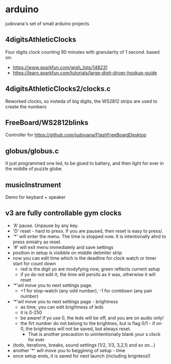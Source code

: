 # arduino
judovana's set of small arduino projects

## 4digitsAthleticClocks
Four digits clock  counting 90 minutes with granularity of  1 second.
based on:
 * https://www.sparkfun.com/wish_lists/148231
 * https://learn.sparkfun.com/tutorials/large-digit-driver-hookup-guide

## 4digitsAthleticClocks2/clocks.c
Reworked clocks, so insteda of big digits, the WS2812 strips are used to create the numbers

## FreeBoard/WS2812blinks
Controller for https://github.com/judovana/FlashFreeBoardDesktop

## globus/globus.c
It just programmed one led, to be glued to battery, and then light for ever in the middle of puzzle globe.

## musicInstrument
Demo for keybard + speaker

## v3 are fully controllable gym clocks
 * 'A' pause. Unpause by any key.
 * 'D' reset - hard to press. If you are paused, then reset is easy to press/.
 * '*' will enter the menu. The time is stopped now. It is intentionally ahrd to press simialry as reset.
 * '#' will exit menu immediately and save settings
 * position in setup is visibble on middle delimiter strip
 * now you can edit time which is the deadline for clock watch or timer start for count down
   * red is the digit yo are modyfying now, green reflects current setup
   * if yo do not edit it, the time will persits as it was, otherwise it will reset
 * '*'wil move you to next settings page.
   * +1 for stop-watch (any odd number), -1 for contdown (any pair number)
 * '*'wil move you to next settings page - brightness
    * as time, you can edit brightness of leds
    * it is 0-250
    * be aware!  if yo use 0, the leds will be off, and you are on audio only!
    * the firt number do not belong to the brightnes, but is flag 0/1 - if on 0, the brightness will not be saved, but always reset.
      * That is another precaution to unintentionally blank your s clock for ever
 *  (todo, iterations, breaks, sound settings (1/2, 1/3, 3,2,1) and so on...)
 *  another '*' will move you to beggining of setup - time
 *  once setup ends, it is saved for next launch (including brigntess!)
